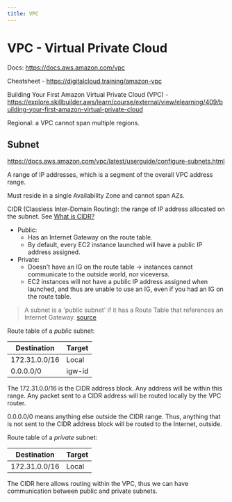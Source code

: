 ```yaml
---
title: VPC
---
```


# VPC - Virtual Private Cloud

Docs: https://docs.aws.amazon.com/vpc

Cheatsheet - https://digitalcloud.training/amazon-vpc

Building Your First Amazon Virtual Private Cloud (VPC) - https://explore.skillbuilder.aws/learn/course/external/view/elearning/409/building-your-first-amazon-virtual-private-cloud

Regional: a VPC cannot span multiple regions.

## Subnet

https://docs.aws.amazon.com/vpc/latest/userguide/configure-subnets.html

A range of IP addresses, which is a segment of the overall VPC address range.

Must reside in a single Availability Zone and cannot span AZs.

CIDR (Classless Inter-Domain Routing): the range of IP address allocated on the subnet. See [What is CIDR?](https://aws.amazon.com/what-is/cidr/)

- Public:
  - Has an Internet Gateway on the route table.
  - By default, every EC2 instance launched will have a public IP address assigned.
- Private:
  - Doesn't have an IG on the route table → instances cannot communicate to the outside world, nor viceversa.
  - EC2 instances will not have a public IP address assigned when launched, and thus are unable to use an IG, even if you had an IG on the route table.

> A subnet is a 'public subnet' if it has a Route Table that references an Internet Gateway. [source](https://stackoverflow.com/a/74455786/4034572)

Route table of a _public_ subnet:

| Destination   | Target |
| ------------- | ------ |
| 172.31.0.0/16 | Local  |
| 0.0.0.0/0     | igw-id |

The 172.31.0.0/16 is the CIDR address block. Any address will be within this range. Any packet sent to a CIDR address will be routed locally by the VPC router.

0.0.0.0/0 means anything else outside the CIDR range. Thus, anything that is not sent to the CIDR address block will be routed to the Internet, outside.

Route table of a _private_ subnet:

| Destination   | Target |
| ------------- | ------ |
| 172.31.0.0/16 | Local  |

The CIDR here allows routing within the VPC, thus we can have communication between public and private subnets.
